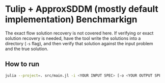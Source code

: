 # Tulip + ApproxSDDM (mostly default implementation) Benchmarkign

The exact flow solution recovery is not covered here. If verifying or exact solution recovery is needed, have the tool write the solutions into a directory (`-s` flag), and then verify that solution against the input problem and the true solution.

## How to run

```sh
julia --project=. src/main.jl -i <YOUR INPUT SPEC> [-o <YOUR OUTPUT SPEC>] [-s <YOUR SOLUTION DIRECTORY>] [-t warmup/warmup.inspec]
```
